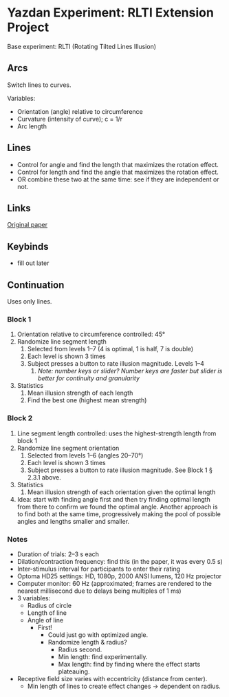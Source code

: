 # Yazdan Experiment: RLTI Extension Project

Base experiment: RLTI (Rotating Tilted Lines Illusion)

## Arcs

Switch lines to curves.

Variables:

* Orientation (angle) relative to circumference
* Curvature (intensity of curve); c = 1/r
* Arc length

## Lines

* Control for angle and find the length that maximizes the rotation effect.
* Control for length and find the angle that maximizes the rotation effect.
* OR combine these two at the same time: see if they are independent or not.

## Links

[Original paper](https://journals.sagepub.com/doi/10.1068/p5531)

## Keybinds

* fill out later

## Continuation

Uses only lines.

### Block 1

1. Orientation relative to circumference controlled: 45°
2. Randomize line segment length
    1. Selected from levels 1–7 (4 is optimal, 1 is half, 7 is double)
    2. Each level is shown 3 times
    3. Subject presses a button to rate illusion magnitude. Levels 1–4
        1. *Note: number keys or slider? Number keys are faster but slider is better for continuity and granularity*
3. Statistics
    1. Mean illusion strength of each length
    2. Find the best one (highest mean strength)

### Block 2

1. Line segment length controlled: uses the highest-strength length from block 1
2. Randomize line segment orientation
    1. Selected from levels 1–6 (angles 20–70°)
    2. Each level is shown 3 times
    3. Subject presses a button to rate illusion magnitude. See Block 1 § 2.3.1 above.
3. Statistics
    1. Mean illusion strength of each orientation given the optimal length
4. Idea: start with finding angle first and then try finding optimal length from there to confirm we found the optimal angle. Another approach is to find both at the same time, progressively making the pool of possible angles and lengths smaller and smaller.

### Notes

* Duration of trials: 2–3 s each
* Dilation/contraction frequency: find this (in the paper, it was every 0.5 s)
* Inter-stimulus interval for participants to enter their rating
* Optoma HD25 settings: HD, 1080p, 2000 ANSI lumens, 120 Hz projector
* Computer monitor: 60 Hz (approximated; frames are rendered to the nearest millisecond due to delays being multiples of 1 ms)
* 3 variables:
    * Radius of circle
    * Length of line
    * Angle of line
        * First!
            * Could just go with optimized angle.
            * Randomize length & radius?
                * Radius second.
                * Min length: find experimentally.
                * Max length: find by finding where the effect starts plateauing.
* Receptive field size varies with eccentricity (distance from center).
    * Min length of lines to create effect changes → dependent on radius.
